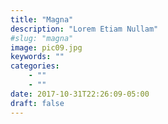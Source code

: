 ```yaml
---
title: "Magna"
description: "Lorem Etiam Nullam"
#slug: "magna"
image: pic09.jpg
keywords: ""
categories: 
    - ""
    - ""
date: 2017-10-31T22:26:09-05:00
draft: false
---
```

